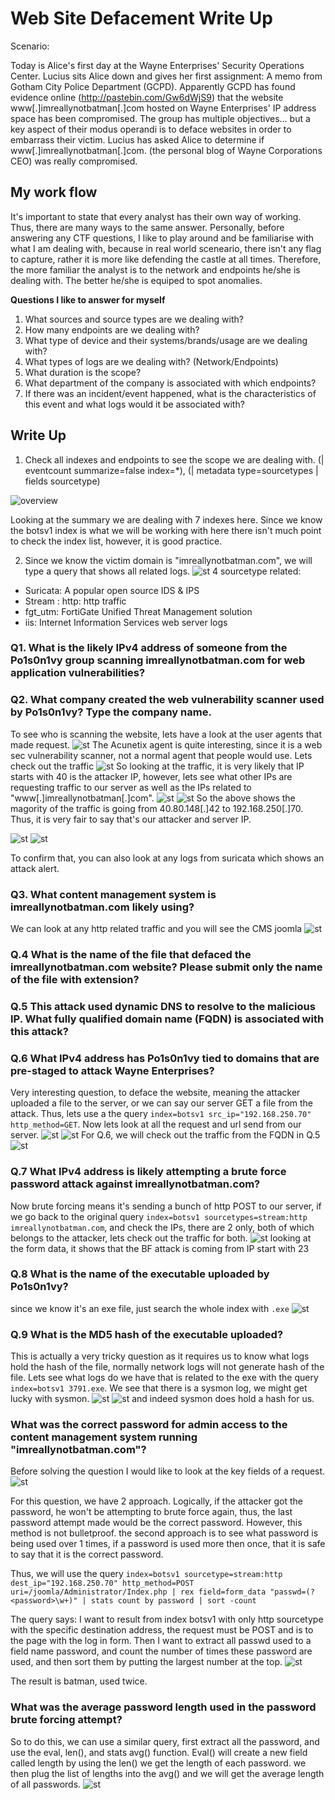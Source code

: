 # Web Site Defacement Write Up

Scenario: 

Today is Alice's first day at the Wayne Enterprises' Security Operations Center. Lucius sits Alice down and gives her first assignment: 
A memo from Gotham City Police Department (GCPD). Apparently GCPD has found evidence online (http://pastebin.com/Gw6dWjS9) that the website
www[.]imreallynotbatman[.]com hosted on Wayne Enterprises' IP address space has been compromised. The group has multiple objectives... 
but a key aspect of their modus operandi is to deface websites in order to embarrass their victim. Lucius has asked Alice to determine if www[.]imreallynotbatman[.]com. 
(the personal blog of Wayne Corporations CEO) was really compromised.

## My work flow

It's important to state that every analyst has their own way of working. Thus, there are many ways to the same answer. 
Personally, before answering any CTF questions, I like to play around and be familiarise with what I am dealing with, because
in real world sceneario, there isn't any flag to capture, rather it is more like defending the castle at all times. Therefore,
the more familiar the analyst is to the network and endpoints he/she is dealing with. The better he/she is equiped to spot 
anomalies. 

**Questions I like to answer for myself**
1. What sources and source types are we dealing with?
2. How many endpoints are we dealing with?
3. What type of device and their systems/brands/usage are we dealing with?
4. What types of logs are we dealing with? (Network/Endpoints)
5. What duration is the scope?
6. What department of the company is associated with which endpoints?
7. If there was an incident/event happened, what is the characteristics of this event and what logs would it be associated with?


## Write Up

1. Check all indexes and endpoints to see the scope we are dealing with. (| eventcount summarize=false index=*), (| metadata type=sourcetypes | fields sourcetype)
   
![overview](images/01_IndexSummary.png)

Looking at the summary we are dealing with 7 indexes here. Since we know the botsv1 index is what we will be working with here there isn't much point to check the index list, however, it is good practice. 

2. Since we know the victim domain is "imreallynotbatman.com", we will type a query that shows all related logs.
![st](images/02_sourcetype.png)
4 sourcetype related:
- Suricata: A popular open source IDS & IPS
- Stream : http:  http traffic
- fgt_utm: FortiGate Unified Threat Management solution
- iis: Internet Information Services web server logs

### Q1. What is the likely IPv4 address of someone from the Po1s0n1vy group scanning imreallynotbatman.com for web application vulnerabilities?
### Q2. What company created the web vulnerability scanner used by Po1s0n1vy? Type the company name.

To see who is scanning the website, lets have a look at the user agents that made request.
![st](images/03_useragent.png)
The Acunetix agent is quite interesting, since it is a web sec vulnerability scanner, not a normal agent that people would use. Lets check out the traffic
![st](images/04_srcIP.png)
So looking at the traffic, it is very likely that IP starts with 40 is the attacker IP, however, lets see what other IPs are requesting traffic to our server as well as the IPs related to "www[.]imreallynotbatman[.]com".
![st](images/05_2attackIP.png)
![st](images/06_victimIP.png)
So the above shows the magority of the traffic is going from 40.80.148[.]42 to 192.168.250[.]70. Thus, it is very fair to say that's our attacker and server IP.

![st](images/07_AlertCat.png)
![st](images/08_AlertSig.png)

To confirm that, you can also look at any logs from suricata which shows an attack alert.
### Q3. What content management system is imreallynotbatman.com likely using?
We can look at any http related traffic and you will see the CMS joomla
![st](images/10_httpRefer.png)

### Q.4 What is the name of the file that defaced the imreallynotbatman.com website? Please submit only the name of the file with extension?
### Q.5 This attack used dynamic DNS to resolve to the malicious IP. What fully qualified domain name (FQDN) is associated with this attack?
### Q.6 What IPv4 address has Po1s0n1vy tied to domains that are pre-staged to attack Wayne Enterprises?
Very interesting question, to deface the website, meaning the attacker uploaded a file to the server, or we can say our server GET a file from the attack. Thus, lets use a the query `index=botsv1 src_ip="192.168.250.70" http_method=GET`.
Now lets look at all the request and url send from our server.
![st](images/11_Request.png)
![st](images/12_URL.png)
For Q.6, we will check out the traffic from the FQDN in Q.5
![st](images/13_AttackerIP.png)

### Q.7 What IPv4 address is likely attempting a brute force password attack against imreallynotbatman.com?

Now brute forcing means it's sending a bunch of http POST to our server, if we go back to the original query `index=botsv1 sourcetypes=stream:http imreallynotbatman.com`, and check the IPs, there are 2 only, both of which belongs to the attacker, lets check out the traffic for both.
![st](images/14_formData.png)
looking at the form data, it shows that the BF attack is coming from IP start with 23
### Q.8 What is the name of the executable uploaded by Po1s0n1vy?
since we know it's an exe file, just search the whole index with `.exe`
![st](images/15_maliciousexe.png)

### Q.9 What is the MD5 hash of the executable uploaded?
This is actually a very tricky question as it requires us to know what logs hold the hash of the file, normally network logs will not generate hash of the file. Lets see what logs do we have that is related to the exe with the query `index=botsv1 3791.exe`. 
We see that there is a sysmon log, we might get lucky with sysmon.
![st](images/16_MaliciousHash.png)
![st](images/17_MaliciousHash.png)
and indeed sysmon does hold a hash for us.

### What was the correct password for admin access to the content management system running "imreallynotbatman.com"?

Before solving the question I would like to look at the key fields of a request.
![st](images/19_Password.png)

For this question, we have 2 approach. Logically, if the attacker got the password, he won't be attempting to brute force again, thus, the last password attempt made would be the correct password. However, this method is not bulletproof. 
the second approach is to see what password is being used over 1 times, if a password is used more then once, that it is safe to say that it is the correct password.

Thus, we will use the query `index=botsv1 sourcetype=stream:http dest_ip="192.168.250.70" http_method=POST uri=/joomla/Administrator/Index.php | rex field=form_data "passwd=(?<password>\w+)" | stats count by password | sort -count`

The query says: I want to result from index botsv1 with only http sourcetype with the specific destination address, the request must be POST and is to the page with the log in form. Then I want to extract all passwd used to a field name password, and count the number of times these password are used, and then sort them by putting the largest number at the top.
![st](images/20_correctpassword.png)

The result is batman, used twice.

### What was the average password length used in the password brute forcing attempt?
So to do this, we can use a similar query, first extract all the password, and use the eval, len(), and stats avg() function. Eval() will create a new field called length by using the len() we get the length of each password. we then plug the list of lengths into the avg() and we will get the average length of all passwords.
![st](images/21_Gettingmeanpwlen.png)

